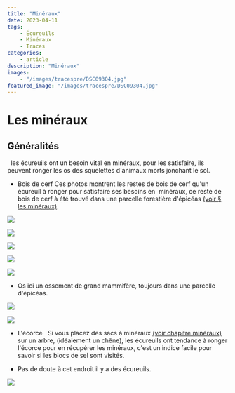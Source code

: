 ```yaml
---
title: "Minéraux"
date: 2023-04-11
tags: 
    - Écureuils
    - Minéraux
    - Traces
categories:
    - article
description: "Minéraux"
images:
    - "/images/tracespre/DSC09304.jpg"
featured_image: "/images/tracespre/DSC09304.jpg"
---
```

# Les minéraux

## Généralités 
   
 les écureuils ont un besoin vital en minéraux, pour les satisfaire, ils peuvent ronger les os des squelettes d'animaux morts jonchant le sol.  

- Bois de cerf 
 Ces photos montrent les restes de bois de cerf qu'un écureuil à ronger pour satisfaire ses besoins en  minéraux, ce reste de bois de cerf à été trouvé dans une parcelle forestière d'épicéas [(voir § les minéraux)](mineraux.htm). 
 
 ![](/images/tracespre/DSC08112.jpg) 
 
 ![](/images/tracespre/DSC08103.jpg) 
 
 ![](/images/tracespre/DSC08104.jpg) 
 
 ![](/images/tracespre/DSC08106.jpg) 
 
 ![](/images/tracespre/DSC08108.jpg) 
 

- Os 
 ici un ossement de grand mammifère, toujours dans une parcelle d'épicéas. 
 
 ![](/images/tracespre/DSC08984.jpg) 
 
 ![](/images/tracespre/DSC08986.jpg) 
 

- L'écorce 
   
 Si vous placez des sacs à minéraux [(voir chapitre minéraux)](mineraux.htm) sur un arbre, (idéalement un chêne), les écureuils ont tendance à ronger l'écorce pour en récupérer les minéraux, c'est un indice facile pour savoir si les blocs de sel sont visités. 
 
 - Pas de doute à cet endroit il y a des écureuils. 
 
 ![](/images/tracespre/DSC08848.jpg) 
 

